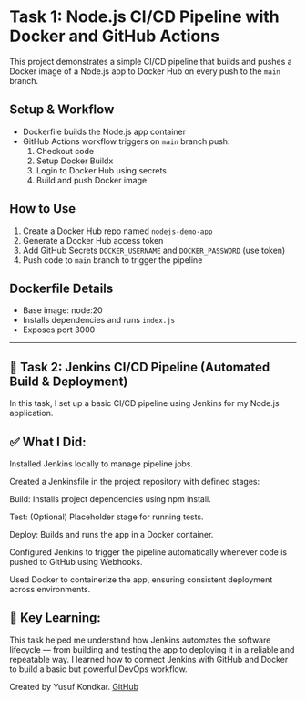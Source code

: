 # Task 1: Node.js CI/CD Pipeline with Docker and GitHub Actions
This project demonstrates a simple CI/CD pipeline that builds and pushes a Docker image of a Node.js app to Docker Hub on every push to the `main` branch.
## Setup & Workflow
- Dockerfile builds the Node.js app container
- GitHub Actions workflow triggers on `main` branch push:
  1. Checkout code
  2. Setup Docker Buildx
  3. Login to Docker Hub using secrets
  4. Build and push Docker image
## How to Use
1. Create a Docker Hub repo named `nodejs-demo-app`
2. Generate a Docker Hub access token
3. Add GitHub Secrets `DOCKER_USERNAME` and `DOCKER_PASSWORD` (use token)
4. Push code to `main` branch to trigger the pipeline

## Dockerfile Details

- Base image: node:20
- Installs dependencies and runs `index.js`
- Exposes port 3000

---
## 🚀 Task 2: Jenkins CI/CD Pipeline (Automated Build & Deployment)
In this task, I set up a basic CI/CD pipeline using Jenkins for my Node.js application.

## ✅ What I Did:
Installed Jenkins locally to manage pipeline jobs.

Created a Jenkinsfile in the project repository with defined stages:

Build: Installs project dependencies using npm install.

Test: (Optional) Placeholder stage for running tests.

Deploy: Builds and runs the app in a Docker container.

Configured Jenkins to trigger the pipeline automatically whenever code is pushed to GitHub using Webhooks.

Used Docker to containerize the app, ensuring consistent deployment across environments.

## 🧠 Key Learning:
This task helped me understand how Jenkins automates the software lifecycle — from building and testing the app to deploying it in a reliable and repeatable way. I learned how to connect Jenkins with GitHub and Docker to build a basic but powerful DevOps workflow.


Created by Yusuf Kondkar.
[GitHub](https://github.com/Yusufkondkar)
